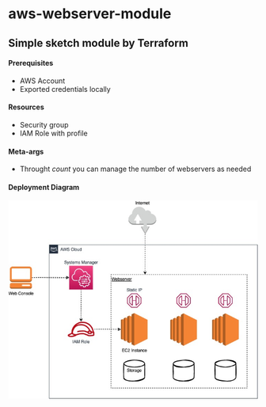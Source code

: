 # aws-webserver-module

## Simple sketch module by Terraform

#### Prerequisites
- AWS Account
- Exported credentials locally

#### Resources
- Security group 
- IAM Role with profile

#### Meta-args
- Throught *count* you can manage the number of webservers as needed 

#### Deployment Diagram
![aws-cloud](img/aws-cloud.jpg)
